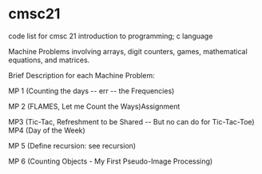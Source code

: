 # cmsc21
code list for cmsc 21 introduction to programming; c language

Machine Problems involving arrays, digit counters, games, mathematical equations, and matrices.

Brief Description for each Machine Problem:

MP 1 (Counting the days -- err -- the Frequencies)

MP 2 (FLAMES, Let me Count the Ways)Assignment

MP3 (Tic-Tac, Refreshment to be Shared -- But no can do for Tic-Tac-Toe)
MP4 (Day of the Week)

MP 5 (Define recursion: see recursion)

MP 6 (Counting Objects - My First Pseudo-Image Processing)
